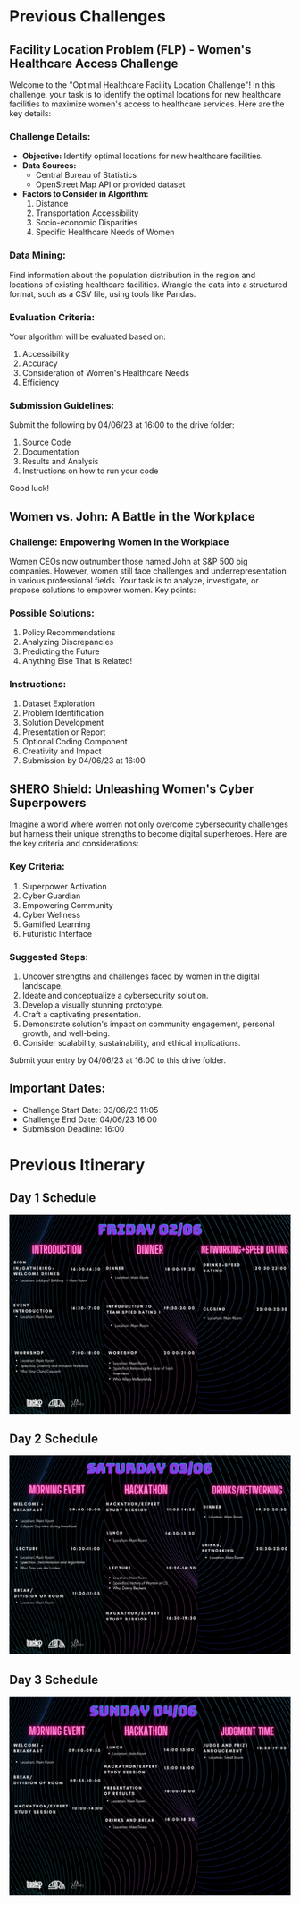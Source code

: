 
# Previous Challenges

## Facility Location Problem (FLP) - Women's Healthcare Access Challenge

Welcome to the "Optimal Healthcare Facility Location Challenge"! In this challenge, your task is to identify the optimal locations for new healthcare facilities to maximize women's access to healthcare services. Here are the key details:

### Challenge Details:

- **Objective:** Identify optimal locations for new healthcare facilities.
- **Data Sources:**
  - Central Bureau of Statistics
  - OpenStreet Map API or provided dataset
- **Factors to Consider in Algorithm:**
  1. Distance
  2. Transportation Accessibility
  3. Socio-economic Disparities
  4. Specific Healthcare Needs of Women

### Data Mining:

Find information about the population distribution in the region and locations of existing healthcare facilities. Wrangle the data into a structured format, such as a CSV file, using tools like Pandas.

### Evaluation Criteria:

Your algorithm will be evaluated based on:

1. Accessibility
2. Accuracy
3. Consideration of Women's Healthcare Needs
4. Efficiency

### Submission Guidelines:

Submit the following by 04/06/23 at 16:00 to the drive folder:

1. Source Code
2. Documentation
3. Results and Analysis
4. Instructions on how to run your code

Good luck!

## Women vs. John: A Battle in the Workplace

### Challenge: Empowering Women in the Workplace

Women CEOs now outnumber those named John at S&P 500 big companies. However, women still face challenges and underrepresentation in various professional fields. Your task is to analyze, investigate, or propose solutions to empower women. Key points:

### Possible Solutions:

1. Policy Recommendations
2. Analyzing Discrepancies
3. Predicting the Future
4. Anything Else That Is Related!

### Instructions:

1. Dataset Exploration
2. Problem Identification
3. Solution Development
4. Presentation or Report
5. Optional Coding Component
6. Creativity and Impact
7. Submission by 04/06/23 at 16:00

## SHERO Shield: Unleashing Women's Cyber Superpowers

Imagine a world where women not only overcome cybersecurity challenges but harness their unique strengths to become digital superheroes. Here are the key criteria and considerations:

### Key Criteria:

1. Superpower Activation
2. Cyber Guardian
3. Empowering Community
4. Cyber Wellness
5. Gamified Learning
6. Futuristic Interface

### Suggested Steps:

1. Uncover strengths and challenges faced by women in the digital landscape.
2. Ideate and conceptualize a cybersecurity solution.
3. Develop a visually stunning prototype.
4. Craft a captivating presentation.
5. Demonstrate solution's impact on community engagement, personal growth, and well-being.
6. Consider scalability, sustainability, and ethical implications.

Submit your entry by 04/06/23 at 16:00 to this drive folder.

## Important Dates:

- Challenge Start Date: 03/06/23 11:05
- Challenge End Date: 04/06/23 16:00
- Submission Deadline: 16:00

# Previous Itinerary

## Day 1 Schedule
![Day 1 Schedule](Day%201%20Schedule.png)

## Day 2 Schedule
![Day 2 Schedule](Day%202%20Schedule.png)

## Day 3 Schedule
![Day 3 Schedule](Day%203%20Schedule.png)


